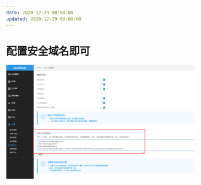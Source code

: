 ```yaml
---
date: 2020-12-29 00:00:00
updated: 2020-12-29 00:00:00
---
```




# 配置安全域名即可

![](image-2021-03-13-22.58.05.691.png)